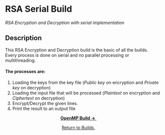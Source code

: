 # RSA Serial Build
*RSA Encryption and Decryption with serial implementation*

## Description
This RSA Encryption and Decryption build is the basic of all the builds. Every process is done on serial and no parallel processing or multithreading.

#### The processes are:
1. Loading the keys from the key file (*Public key* on encryption and *Private key* on decryption)
2. Loading the input file that will be processed (*Plaintext* on encryption and *Ciphertext* on decryption)
3. Encrypt/Decrypt the given lines.
4. Print the result to an output file


<p align="center">
	<a href="https://github.com/ReinhartC/Parallel-RSA-on-Raspberry-Pi/tree/master/Builds/OMP">
		<b>OpenMP Build →</b>
	</a>  
</p>
<p align="center">
    <a href="https://github.com/ReinhartC/Parallel-RSA-on-Raspberry-Pi/tree/master/Builds">
        Return to Builds
    </a>  
</p>